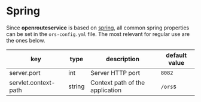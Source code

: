 # Spring

Since **openrouteservice** is based on [spring](https://docs.spring.io/spring-boot/docs/current/reference/html/application-properties.html), all common
spring properties can be set in the `ors-config.yml` file. The most relevant for regular use are the ones below.

| key                  | type   | description                     | default value |
|----------------------|--------|---------------------------------|---------------|
| server.port          | int    | Server HTTP port                | `8082`        |
| servlet.context-path | string | Context path of the application | `/ors`s       |
